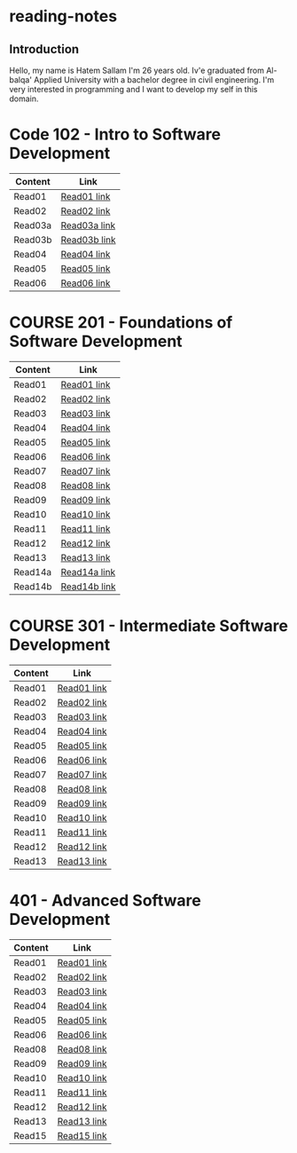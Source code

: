 # reading-notes
## Introduction
Hello, my name is Hatem Sallam I'm 26 years old. Iv'e graduated from Al-balqa' Applied University with a bachelor degree in civil engineering. I'm very interested in programming and I want to develop my self in this domain.


# Code 102 - Intro to Software Development
 
 | Content      | Link |
| ----------- | ----------- |
| Read01      | [Read01 link](102/Read01.md)       |
| Read02   | [Read02 link](102/Read02.md)       |
| Read03a   | [Read03a link](102/Read03a.md)       |
| Read03b   | [Read03b link](102/Read03b.md)       |
| Read04  | [Read04 link](102/read04.md)       |
| Read05  | [Read05 link](102/Read05.md)       |
| Read06  | [Read06 link](102/Read06.md)       |







# COURSE 201 - Foundations of Software Development
| Content      | Link |
| ----------- | ----------- |
| Read01     | [Read01 link](201/class-01.md)      |
| Read02      | [Read02 link](201/Class-02.md)      |
| Read03      | [Read03 link](201/read03.md)      |
| Read04      | [Read04 link](201/read04.md)      |
| Read05     | [Read05 link](201/read005.md)      |
| Read06   | [Read06 link](201/read06.md)      |
| Read07  | [Read07 link](201/read07.md)      |
| Read08  | [Read08 link](201/read08.md)      |
| Read09  | [Read09 link](201/read09.md)      |
| Read10 | [Read10 link](201/read10.md)      |
| Read11 | [Read11 link](201/read11.md)      |
| Read12 | [Read12 link](201/read12.md)      |
| Read13 | [Read13 link](201/read13.md)      |
| Read14a | [Read14a link](201/read14a.md)      |
| Read14b | [Read14b link](201/read14b.md)      |




# COURSE 301 - Intermediate Software Development
 | Content      | Link |
| ----------- | ----------- |
| Read01      | [Read01 link](301/read01.md)       |
| Read02      | [Read02 link](301/read02.md)       |
| Read03      | [Read03 link](301/read03.md)       |
| Read04      | [Read04 link](301/read04.md)       |
| Read05      | [Read05 link](301/read05.md)       |
| Read06     | [Read06 link](301/read06.md)       |
| Read07     | [Read07 link](301/read07.md)       |
| Read08     | [Read08 link](301/read08.md)       |
| Read09     | [Read09 link](301/read09.md)       |
| Read10     | [Read10 link](301/read10.md)       |
| Read11     | [Read11 link](301/read11.md)       |
| Read12     | [Read12 link](301/read12.md)       |
| Read13    | [Read13  link](301/read13.md)       |




# 401 - Advanced Software Development
| Content      | Link |
| ----------- | ----------- |
| Read01      | [Read01 link](401/read01.md)       |
| Read02      | [Read02 link](401/read02.md)       |
| Read03      | [Read03 link](401/read03.md)       |
| Read04      | [Read04 link](401/read04.md)       |
| Read05      | [Read05 link](401/read05.md)       |
| Read06      | [Read06 link](401/read06.md)       |
| Read08      | [Read08 link](401/read08.md)       |
| Read09      | [Read09 link](401/read09.md)       |
| Read10      | [Read10 link](401/read10.md)       |
| Read11      | [Read11 link](401/read11.md)       |
| Read12      | [Read12 link](401/read12.md)       |
| Read13      | [Read13 link](401/read13.md)       |
| Read15      | [Read15 link](401/read15.md)       |
